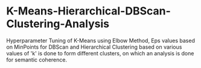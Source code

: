 # K-Means-Hierarchical-DBScan-Clustering-Analysis
Hyperparameter Tuning of K-Means using Elbow Method, Eps values based on MinPoints for DBScan and Hierarchical Clustering based on various values of 'k' is done to form different clusters, on which an analysis is done for semantic coherence. 
